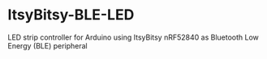 # ItsyBitsy-BLE-LED
LED strip controller for Arduino using ItsyBitsy nRF52840 as Bluetooth Low Energy (BLE) peripheral
